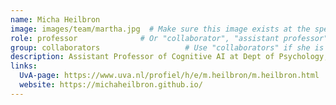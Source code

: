 ```yaml
---
name: Micha Heilbron
image: images/team/martha.jpg  # Make sure this image exists at the specified path
role: professor              # Or "collaborator", "assistant professor", etc.
group: collaborators                   # Use "collaborators" if she is a collaborator
description: Assistant Professor of Cognitive AI at Dept of Psychology, University of Amsterdam
links:
  UvA-page: https://www.uva.nl/profiel/h/e/m.heilbron/m.heilbron.html
  website: https://michaheilbron.github.io/
---
```

